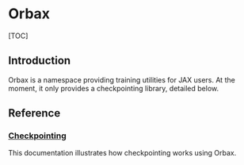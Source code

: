 # Orbax


[TOC]

## Introduction

Orbax is a namespace providing training utilities for JAX users. At the moment, it
only provides a checkpointing library, detailed below.


## Reference

### [Checkpointing](checkpoint.md)

This documentation illustrates how checkpointing works using Orbax.

